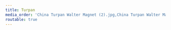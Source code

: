 ```yaml
---
title: Turpan
media_order: 'China Turpan Walter Magnet (2).jpg,China Turpan Walter Magnet (3).jpg,China Turpan Walter Magnet (5).jpg,China Turpan Walter Magnet (6).jpg,China Turpan Walter Magnet (7).jpg,China Turpan Walter Magnet (8).jpg,China Turpan Walter Magnet (9).jpg,China Turpan Walter Magnet (10).jpg,China Turpan Walter Magnet (11).jpg,China Turpan Walter Magnet (12).jpg,China Turpan Walter Magnet (13).jpg,China Turpan Walter Magnet (14).jpg,China Turpan Walter Magnet (15).jpg,China Turpan Walter Magnet (16).jpg,China Turpan Walter Magnet (17).jpg,China Turpan Walter Magnet (18).jpg,China Turpan Walter Magnet (19).jpg,China Turpan Walter Magnet (20).jpg,China Turpan Walter Magnet (21).jpg,China Turpan Walter Magnet (22).jpg,China Turpan Walter Magnet (23).jpg,China Turpan Walter Magnet (24).jpg,China Turpan Walter Magnet (27).jpg,China Turpan Walter Magnet (28).jpg,China Turpan Walter Magnet (29).jpg,China Turpan Walter Magnet (30).jpg,China Turpan Walter Magnet (31).jpg,China Turpan Walter Magnet (32).jpg,China Turpan Walter Magnet (33).jpg,China Turpan Walter Magnet (34).jpg,China Turpan Walter Magnet (35).jpg,China Turpan Walter Magnet (36).jpg,China Turpan Walter Magnet (37).jpg,China Turpan Walter Magnet (38).jpg,China Turpan Walter Magnet (39).jpg,China Turpan Walter Magnet (40).jpg,China Turpan Walter Magnet (41).jpg,China Turpan Walter Magnet (42).jpg,China Turpan Walter Magnet (43).jpg,China Turpan Walter Magnet (45).jpg,China Turpan Walter Magnet (46).jpg,China Turpan Walter Magnet (47).jpg,China Turpan Walter Magnet (48).jpg,China Turpan Walter Magnet (49).jpg,China Turpan Walter Magnet (50).jpg,China Turpan Walter Magnet (51).jpg,China Turpan Walter Magnet (52).jpg,China Turpan Walter Magnet (53).jpg,China Turpan Walter Magnet (54).jpg,China Turpan Walter Magnet (55).jpg,China Turpan Walter Magnet (56).jpg,China Turpan Walter Magnet (57).jpg,China Turpan Walter Magnet (58).jpg,China Turpan Walter Magnet (59).jpg,China Turpan Walter Magnet (60).jpg,China Turpan Walter Magnet (61).jpg,China Turpan Walter Magnet (62).jpg,China Turpan Walter Magnet (63).jpg,China Turpan Walter Magnet (64).jpg,China Turpan Walter Magnet (65).jpg,China Turpan Walter Magnet (67).jpg,China Turpan Walter Magnet (69).jpg,China Turpan Walter Magnet (1).jpg'
routable: true
---
```


